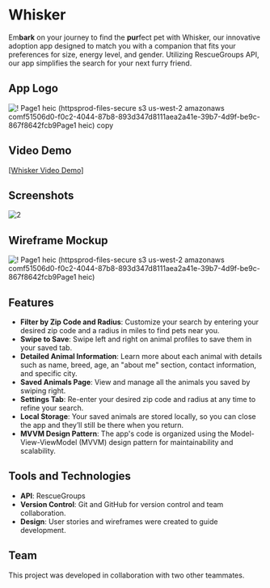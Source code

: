 # Whisker

Em**bark** on your journey to find the **pur**fect pet with Whisker, our innovative adoption app designed to match you with a companion that fits your preferences for size, energy level, and gender. Utilizing RescueGroups API, our app simplifies the search for your next furry friend.

## App Logo

![! Page1 heic (httpsprod-files-secure s3 us-west-2 amazonaws comf51506d0-f0c2-4044-87b8-893d347d8111aea2a41e-39b7-4d9f-be9c-867f8642fcb9Page1 heic) copy](https://github.com/ellagonzales/whisker/assets/111532194/3ba2f29f-17f4-4460-9b79-e2c433b12d28)

## Video Demo

[[Whisker Video Demo]](https://youtube.com/shorts/ajmcKza3ATA)

## Screenshots

![2](https://github.com/ellagonzales/whisker/assets/111532194/8a503e10-f7f3-4898-be89-992344208ff6)

## Wireframe Mockup

![! Page1 heic (httpsprod-files-secure s3 us-west-2 amazonaws comf51506d0-f0c2-4044-87b8-893d347d8111aea2a41e-39b7-4d9f-be9c-867f8642fcb9Page1 heic)](https://github.com/ellagonzales/whisker/assets/111532194/0ad2f06b-c296-41e5-8cce-411045298b63)

## Features

- **Filter by Zip Code and Radius**: Customize your search by entering your desired zip code and a radius in miles to find pets near you.
- **Swipe to Save**: Swipe left and right on animal profiles to save them in your saved tab.
- **Detailed Animal Information**: Learn more about each animal with details such as name, breed, age, an "about me" section, contact information, and specific city.
- **Saved Animals Page**: View and manage all the animals you saved by swiping right.
- **Settings Tab**: Re-enter your desired zip code and radius at any time to refine your search.
- **Local Storage**: Your saved animals are stored locally, so you can close the app and they’ll still be there when you return.
- **MVVM Design Pattern**: The app's code is organized using the Model-View-ViewModel (MVVM) design pattern for maintainability and scalability.

## Tools and Technologies

- **API**: RescueGroups
- **Version Control**: Git and GitHub for version control and team collaboration.
- **Design**: User stories and wireframes were created to guide development.

## Team

This project was developed in collaboration with two other teammates.
